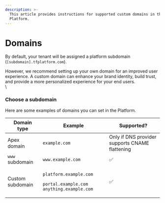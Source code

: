 ```yaml
---
description: >-
  This article provides instructions for supported custom domains in the TF
  Platform.
---
```


# Domains

By default, your tenant will be assigned a platform subdomain (`[subdomain].tfplatform.com`).

However, we recommend setting up your own domain for an improved user experience. A custom domain can enhance your brand identity, build trust, and provide a more personalized experience for your end users.\
\


### Choose a subdomain

Here are some examples of domains you can set in the Platform.

| Domain type      | Example                                                                                                          | Supported?                                     |
| ---------------- | ---------------------------------------------------------------------------------------------------------------- | ---------------------------------------------- |
| Apex domain      | `example.com`                                                                                                    | Only if DNS provider supports CNAME flattening |
| `www` subdomain  | `www.example.com`                                                                                                | ✅                                              |
| Custom subdomain | <p><code>platform.example.com</code></p><p><code>portal.example.com</code> <code>anything.example.com</code></p> | ✅                                              |



